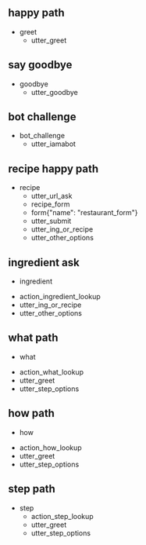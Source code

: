 ## happy path
* greet
  - utter_greet

## say goodbye
* goodbye
  - utter_goodbye

## bot challenge
* bot_challenge
  - utter_iamabot

## recipe happy path
* recipe
  - utter_url_ask
  - recipe_form
  - form{"name": "restaurant_form"}
  - utter_submit
  - utter_ing_or_recipe
  - utter_other_options

## ingredient ask
* ingredient
 - action_ingredient_lookup
 - utter_ing_or_recipe
 - utter_other_options

## what path
* what
 - action_what_lookup
 - utter_greet
 - utter_step_options


## how path
* how
 - action_how_lookup
 - utter_greet
 - utter_step_options

## step path
* step
  - action_step_lookup
  - utter_greet
  - utter_step_options